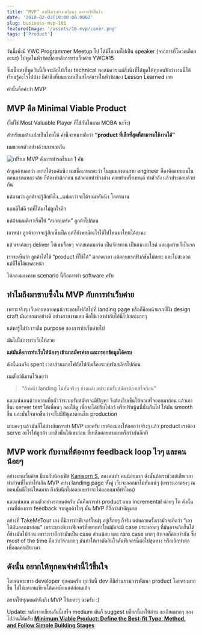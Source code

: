 ```yaml
---
title: “MVP” คำที่ไม่ว่าทำงานไหนๆ ควรจำให้ขึ้นใจ
date: '2018-02-03T10:00:00.000Z'
slug: business-mvp-101
featuredImage: '/assets/16-mvp/cover.png'
tags: ['Product']
---
```


วันนี้เพิ่งมี YWC Programmer Meetup ไป ได้มีโอกาสไปเป็น speaker (จากการที่โหวตเลือกอะนะ) ไปพูดในหัวข้อเบื้องหลังการทำเว็บค่าย YWC#15

ซึ่งเนื้อหาที่พูดวันนี้ก็เจาะลึกไปเรื่อง technical พอสมควร แต่สิ่งนึงที่ได้พูดให้ทุกคนฟังว่างานนี้ได้เรียนรู้อะไรไปบ้าง มีคำนึงที่ผมยกมาเป็นสไลด์แรกในหัวข้อของ Lesson Learned เลย

คำนั้นคือคำว่า MVP

## MVP คือ Minimal Viable Product

(ไม่ใช่ Most Valuable Player ที่ใช้กันในเกม MOBA นะจ๊ะ)

สำหรับผมถ้าแปลเป็นไทยให้ คำนี้จะหมายถึงว่า **“product ที่เล็กที่สุดที่สามารถใช้งานได้”**

ผมขอยกตัวอย่างด้วยภาพละกัน

![เปรียบ MVP ดังการทำรถขึ้นมา 1 คัน](https://cdn-images-1.medium.com/max/1600/1*6v4DKb_ecQ8JXvtpp94dUw.png)

ถ้าลูกค้าบอกว่า อยากได้รถคันนึง ผมเชื่อเลยเถอะว่า ในมุมมองคนสาย engineer ก็คงคิดแบบผมในตอนแรกแหละ เอ้ย ก็ต้องทำล้อก่อน แล้วค่อยทำช่วงล่าง ค่อยทำเครื่องยนต์ ทำตัวถัง แล้วประกอบด้วยกัน

แต่ถามว่า ลูกค้าจะรู้สึกยังไง…แม่มกว่าจะได้รถมาคันนึง โคตรนาน

แถมดีไม่ดี รถที่ได้มาไม่ถูกใจอีก

แต่ถ้าสมมติเราเริ่มให้ “สเกตบอร์ด” ลูกค้าไปก่อน

เอาหน่า ลูกค้าอาจจะรู้สึกเซ็งเป็ด แต่ก็ยังพอมีอะไรใช้ไปไหนมาไหนได้ละนะ

แล้วเราค่อยๆ deliver ให้เขาเรื่อยๆ จากสเกตบอร์ด เป็นจักรยาน เป็นแมงกะไซด์ และสุดท้ายก็เป็นรถ

เราจะเห็นว่า ลูกค้าได้ใช้ “product ที่ใช้ได้” ตลอดเวลา แม้ตอนแรกฟังก์ชันไม่เยอะ และไม่สะดวก แต่ก็ใช้ได้แหละหน่า

ให้ลองมองภาพ scenario นี้คือการทำ software ครับ

## ทำไมถึงมาซาบซึ้งใน MVP กับการทำเว็บค่าย

เพราะจริงๆ เว็บค่ายหลายคนน่าจะชอบโฟกัสไปที่ landing page หรือก็คือหน้าแรกที่ฝั่ง design craft มันออกมาอย่างดี อย่างสวยงามเลย คือใช้เวลาทำกับไอ้นี่ไปเยอะมากๆ

แต่หารู้ไม่ว่า เราลืม purpose ของการทำเว็บค่ายไป

มันไม่ใช่การทำเว็บให้สวย

**แต่มันคือการทำเว็บให้น้องๆ เข้ามาสมัครค่าย และกรอกข้อมูลได้ครบ**

ดังนั้นผมจึง spent เวลาส่วนมากโฟกัสไปกับเรื่องระบบรับสมัครไปก่อน

ผมตั้งปณิธานไว้เลยว่า

> “ถ้าหน้า landing ไม่ทันจริงๆ ช่างแม่ง แต่ระบบรับสมัครต้องเสร็จก่อน”

และแน่นอนด้วยความที่กลัวว่าระบบรับสมัครจะมีปัญหา จึงต้องรีบเข็นให้พอเสร็จออกมาก่อน แล้วเอาขึ้นเ server test ให้เพื่อนๆ ลองใช้ดู เพื่อจะได้ปรับโฟลว์ หรือปรับนู้นนี่นั่นกันไป ให้มัน smooth ขึ้น และมั่นใจมากขึ้นว่าจะไม่มีปัญหาตอนขึ้น production

มามองๆ แล้วมันก็ไม่ต่างกับการทำ MVP เลยครับ เราต้องมองให้ออกว่าจริงๆ แล้ว product เราต้อง serve อะไรให้ลูกค้า เอาสิ่งนั้นให้เขาก่อน ที่เหลือค่อยตามมาหรือว่ากันอีกที

## MVP work กับงานที่ต้องการ feedback loop ไวๆ และคนน้อยๆ

อย่างงานเว็บค่าย มีผมกับน้องเฟิส [Kanisorn S.](https://medium.com/@FirsTziiz) สองคนทำ คนน้อยมาก ดังนั้นถ้าเรามัวแต่เสียเวลาทำส่วนที่ไม่ทำให้เกิด MVP อย่าง landing page ทั้งคู่ เว็บจะออกมาไม่ทันแน่ๆ (เพราะเอาตรงๆ ณ ตอนนั้นดีไซน์โหดมาก ถึงกับนึกไม่ออกเลยว่าจะโค้ดออกมาอีท่าไหน)

และแน่นอน ตามตัวอย่างรถยนต์ครับ มันคือการทำ product แบบ incremental ค่อยๆ โต ดังนั้นงานที่ต้องการ feedback จากลูกค้าไวๆ นั้น MVP ก็ถือว่าสำคัญมาก

อย่างที่ TakeMeTour เอง ก็มีการทำฟีเจอร์ใหม่ๆ อยู่เรื่อยๆ ก็จริง แต่หลายครั้งเรามักจะคิดว่า “เอาให้มันออกมาก่อน” เพราะบางทีบางฟีเจอร์ที่อยากทำใหม่มักจะมี case ประหลาดๆ ที่มันอาจเกิดขึ้นได้ ก็ช่างมันไปก่อน เพราะเราถือว่ามันเป็น case ส่วนน้อย และ rare case มากๆ ถ้าเจอก็ค่อยว่ากัน ซึ่ง most of the time ถือว่าเวิร์กมากๆ มันทำให้เราตัดสินใจดันฟีเจอร์นี้ต่อไปสุดทาง หรือเลิกทำต่อเพื่อลดค่าเสียเวลา

## ดังนั้น อยากให้ทุกคนจำคำนี้ไว้ขึ้นใจ

โดยเฉพาะชาว developer ทุกคนครับ ทุกวันนี้ dev ก็มีส่วนรวมการพัฒนา product โดยตรงมากขึ้น ไม่ใช่มดงานเขียนโค้ดเหมือนแต่ก่อนแล้ว

อยากให้ทุกคนคำนึงถึง MVP ไว้เยอะๆ นะครับ :)

Update: หลังจากเขียนอันนี้เสร็จ medium มันก็ suggest บล็อกนี้มาให้อ่าน ละเอียดมากๆ ลองไปอ่านได้ครับ [**Minimum Viable Product: Define the Best-fit Type, Method, and Follow Simple Building Stages**](https://medium.com/swlh/minimum-viable-product-define-the-best-fit-type-method-and-follow-simple-building-stages-3bd0b0d66607)
